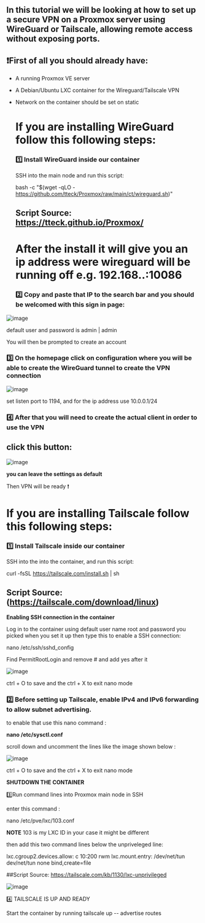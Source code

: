## In this tutorial we will be looking at how to set up a secure VPN on a Proxmox server using WireGuard or Tailscale, allowing remote access without exposing ports.

<h2>❗First of all you should already have: </h2>

- A running Proxmox VE server

- A Debian/Ubuntu LXC container for the Wireguard/Tailscale VPN
  
- Network on the container should be set on static


  <h1> If you are installing WireGuard follow this following steps: </h1> 

  <h3>1️⃣ Install WireGuard inside our container</h3>
  
  SSH into the main node and run this script:
  
  bash -c "$(wget -qLO - https://github.com/tteck/Proxmox/raw/main/ct/wireguard.sh)"
  
  ## Script Source: https://tteck.github.io/Proxmox/

  # After the install it will give you an ip address were wireguard will be running off e.g. 192.168.**.**:10086

  <h3>2️⃣ Copy and paste that IP to the search bar and you should be welcomed with this sign in page: </h3>
  
![image](https://github.com/user-attachments/assets/47d2992c-74a2-45a7-8c40-d186ab0e9865)

default user and password is admin | admin

You will  then be prompted to create an account 

<h3>3️⃣ On the homepage click on configuration where you will be able to create the WireGuard tunnel to create the VPN connection </h3>

  ![image](https://github.com/user-attachments/assets/11ad6b59-51df-4c76-9cf6-ff0ee1a85bcd)

 set listen port to 1194, and for the ip address use 10.0.0.1/24

<h3>4️⃣ After that you will need to create the actual client in order to use the VPN </h3>

## click this button:
![image](https://github.com/user-attachments/assets/7f569cb8-fa26-44f7-bdfc-c3a7220888fa)

**you can leave the settings as default**


Then VPN will be ready ❗


 <h1> If you are installing Tailscale follow this following steps: </h1> 

  <h3>1️⃣ Install Tailscale inside our container </h3>
  
  SSH into the into the container, and run this script:
  
  curl -fsSL https://tailscale.com/install.sh | sh
  ## Script Source:(https://tailscale.com/download/linux)

  **Enabling SSH connection in the container**
  
  Log in to the container using default user name root and password you picked when you set it up
  then type this to enable a SSH connection:
  
  nano /etc/ssh/sshd_config
  
  Find PermitRootLogin and remove # and add yes after it

  ![image](https://github.com/user-attachments/assets/fc8a4ccb-9389-4530-ad1c-167e0d1227e1)

  
  ctrl + O to save and the ctrl + X to exit nano mode

 <h3>2️⃣ Before setting up Tailscale, enable IPv4 and IPv6 forwarding to allow subnet advertising.</h3>

 to enable that use this nano command :

 **nano /etc/sysctl.conf**

  scroll down and uncomment the lines like the image shown below :

  ![image](https://github.com/user-attachments/assets/1df0995f-1e4b-423d-b808-86fc269048ee)

  ctrl + O to save and the ctrl + X to exit nano mode

  **SHUTDOWN THE CONTAINER**
  
  3️⃣Run command lines into Proxmox main node in SSH

  enter this command :

 nano /etc/pve/lxc/103.conf

  **NOTE** 103 is my LXC ID in your case it might be different

  then add this two command lines below the unpriveleged line:
  
lxc.cgroup2.devices.allow: c 10:200 rwm
lxc.mount.entry: /dev/net/tun dev/net/tun none bind,create=file

##Script Source: https://tailscale.com/kb/1130/lxc-unprivileged

![image](https://github.com/user-attachments/assets/ff7c3e5a-7e0e-446a-b575-0221a6152b64)

4️⃣ TAILSCALE IS UP AND READY

Start the container by running tailscale up -- advertise routes
  

  

